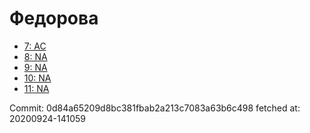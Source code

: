 # Федорова
- [7: AC](7.md)
- [8: NA](8.md)
- [9: NA](9.md)
- [10: NA](10.md)
- [11: NA](11.md)

Commit: 0d84a65209d8bc381fbab2a213c7083a63b6c498
 fetched at: 20200924-141059
